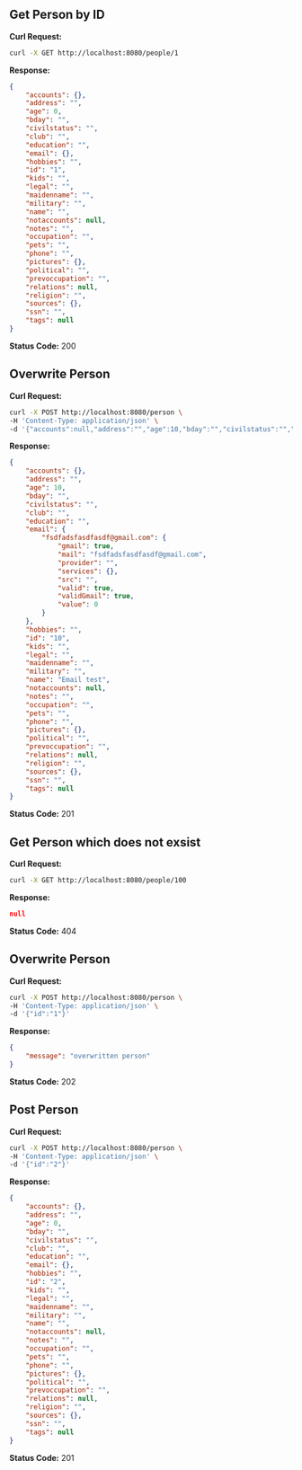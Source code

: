 ## Get Person by ID

**Curl Request:**

```sh
curl -X GET http://localhost:8080/people/1
```

**Response:**

```json
{
    "accounts": {},
    "address": "",
    "age": 0,
    "bday": "",
    "civilstatus": "",
    "club": "",
    "education": "",
    "email": {},
    "hobbies": "",
    "id": "1",
    "kids": "",
    "legal": "",
    "maidenname": "",
    "military": "",
    "name": "",
    "notaccounts": null,
    "notes": "",
    "occupation": "",
    "pets": "",
    "phone": "",
    "pictures": {},
    "political": "",
    "prevoccupation": "",
    "relations": null,
    "religion": "",
    "sources": {},
    "ssn": "",
    "tags": null
}
```

**Status Code:** 200


## Overwrite Person

**Curl Request:**

```sh
curl -X POST http://localhost:8080/person \
-H 'Content-Type: application/json' \
-d '{"accounts":null,"address":"","age":10,"bday":"","civilstatus":"","club":"","education":"","email":{"fsdfadsfasdfasdf@gmail.com":{"mail":"fsdfadsfasdfasdf@gmail.com"}},"hobbies":"","id":"10","kids":"","legal":"","maidenname":"","military":"","name":"Email test","notaccounts":null,"notes":"","occupation":"","pets":"","phone":"","pictures":null,"political":"","prevoccupation":"","relations":null,"religion":"","sources":null,"ssn":"","tags":null}'
```

**Response:**

```json
{
    "accounts": {},
    "address": "",
    "age": 10,
    "bday": "",
    "civilstatus": "",
    "club": "",
    "education": "",
    "email": {
        "fsdfadsfasdfasdf@gmail.com": {
            "gmail": true,
            "mail": "fsdfadsfasdfasdf@gmail.com",
            "provider": "",
            "services": {},
            "src": "",
            "valid": true,
            "validGmail": true,
            "value": 0
        }
    },
    "hobbies": "",
    "id": "10",
    "kids": "",
    "legal": "",
    "maidenname": "",
    "military": "",
    "name": "Email test",
    "notaccounts": null,
    "notes": "",
    "occupation": "",
    "pets": "",
    "phone": "",
    "pictures": {},
    "political": "",
    "prevoccupation": "",
    "relations": null,
    "religion": "",
    "sources": {},
    "ssn": "",
    "tags": null
}
```

**Status Code:** 201


## Get Person which does not exsist

**Curl Request:**

```sh
curl -X GET http://localhost:8080/people/100
```

**Response:**

```json
null
```

**Status Code:** 404


## Overwrite Person

**Curl Request:**

```sh
curl -X POST http://localhost:8080/person \
-H 'Content-Type: application/json' \
-d '{"id":"1"}'
```

**Response:**

```json
{
    "message": "overwritten person"
}
```

**Status Code:** 202


## Post Person

**Curl Request:**

```sh
curl -X POST http://localhost:8080/person \
-H 'Content-Type: application/json' \
-d '{"id":"2"}'
```

**Response:**

```json
{
    "accounts": {},
    "address": "",
    "age": 0,
    "bday": "",
    "civilstatus": "",
    "club": "",
    "education": "",
    "email": {},
    "hobbies": "",
    "id": "2",
    "kids": "",
    "legal": "",
    "maidenname": "",
    "military": "",
    "name": "",
    "notaccounts": null,
    "notes": "",
    "occupation": "",
    "pets": "",
    "phone": "",
    "pictures": {},
    "political": "",
    "prevoccupation": "",
    "relations": null,
    "religion": "",
    "sources": {},
    "ssn": "",
    "tags": null
}
```

**Status Code:** 201


